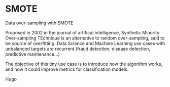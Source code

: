 # SMOTE
Data over-sampling with SMOTE 

Proposed in 2002 in the journal of artifical intelligence, Synthetic Minority Over-sampling TEchnique is an alternative to random over-sampling, said to be source of overfitting. 
Data Science and Machine Learning use cases with unbalanced targets are recurrent (fraud detection, disease detection, predictive maintenance...)

The objective of this tiny use case is to introduce how the algorithm works, and how it could improve metrics for classification models.



Hugo


